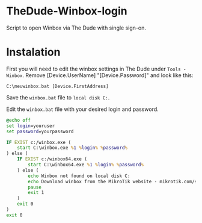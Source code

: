 # TheDude-Winbox-login
Script to open Winbox via The Dude with single sign-on.

# Instalation
First you will need to edit the winbox settings in The Dude under `Tools - Winbox`. Remove [Device.UserName] "[Device.Password]" and look like this:

```
C:\meuwinbox.bat [Device.FirstAddress]
```

Save the `winbox.bat` file to `local disk C:`.

Edit the `winbox.bat` file with your desired login and password.

```bat
@echo off
set login=youruser
set password=yourpassword

IF EXIST c:/winbox.exe (
    start C:\winbox.exe %1 %login% %password%
) else (
    IF EXIST c:/winbox64.exe (
        start C:\winbox64.exe %1 %login% %password%
    ) else (
        echo Winbox not found on local disk C:
        echo Download winbox from the MikroTik website - mikrotik.com/software
        pause
        exit 1
    )
    exit 0
)
exit 0
```